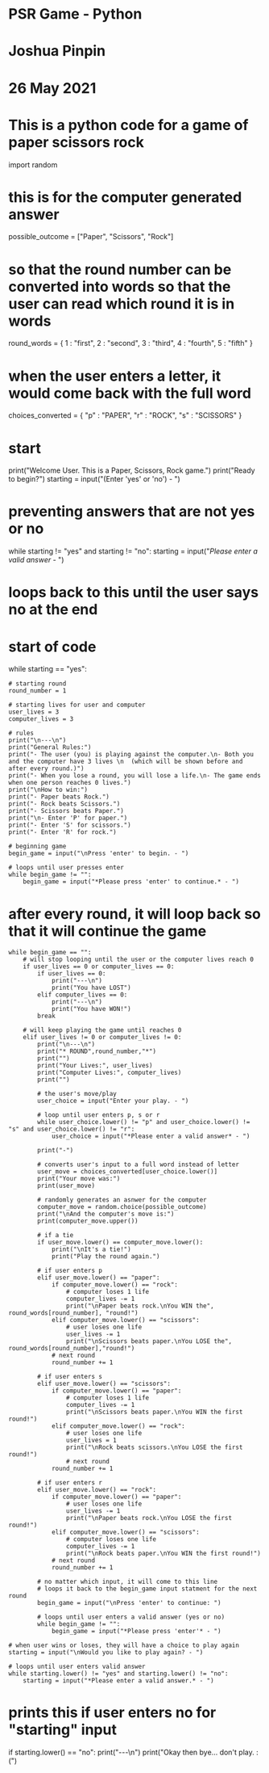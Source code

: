 # PSR Game - Python
# Joshua Pinpin
# 26 May 2021
# This is a python code for a game of paper scissors rock 

import random

# this is for the computer generated answer
possible_outcome = ["Paper", "Scissors", "Rock"]

# so that the round number can be converted into words so that the user can read which round it is in words
round_words = {
    1 : "first",
    2 : "second",
    3 : "third",
    4 : "fourth",
    5 : "fifth"
}

# when the user enters a letter, it would come back with  the full word 
choices_converted = {
    "p" : "PAPER",
    "r" : "ROCK",
    "s" : "SCISSORS"
}

# start
print("Welcome User. This is a Paper, Scissors, Rock game.")
print("Ready to begin?")
starting = input("(Enter 'yes' or 'no') - ")

# preventing answers that are not yes or no
while starting != "yes" and starting != "no":
    starting = input("*Please enter a valid answer* - ")

# loops back to this until the user says no at the end
# start of code
while starting == "yes":
    
    # starting round 
    round_number = 1

    # starting lives for user and computer
    user_lives = 3
    computer_lives = 3

    # rules
    print("\n---\n")
    print("General Rules:")
    print("- The user (you) is playing against the computer.\n- Both you and the computer have 3 lives \n  (which will be shown before and after every round.)")
    print("- When you lose a round, you will lose a life.\n- The game ends when one person reaches 0 lives.")
    print("\nHow to win:")
    print("- Paper beats Rock.")
    print("- Rock beats Scissors.")
    print("- Scissors beats Paper.")
    print("\n- Enter 'P' for paper.")
    print("- Enter 'S' for scissors.")
    print("- Enter 'R' for rock.")

    # beginning game 
    begin_game = input("\nPress 'enter' to begin. - ")

    # loops until user presses enter
    while begin_game != "":
        begin_game = input("*Please press 'enter' to continue.* - ")

   # after every round, it will loop back so that it will continue the game 
   
    while begin_game == "":
        # will stop looping until the user or the computer lives reach 0      
        if user_lives == 0 or computer_lives == 0:
            if user_lives == 0:
                print("---\n")
                print("You have LOST")
            elif computer_lives == 0:
                print("---\n")
                print("You have WON!")
            break

        # will keep playing the game until reaches 0       
        elif user_lives != 0 or computer_lives != 0:
            print("\n---\n")
            print("* ROUND",round_number,"*")
            print("")
            print("Your Lives:", user_lives)
            print("Computer Lives:", computer_lives)
            print("")

            # the user's move/play
            user_choice = input("Enter your play. - ")

            # loop until user enters p, s or r
            while user_choice.lower() != "p" and user_choice.lower() != "s" and user_choice.lower() != "r":
                user_choice = input("*Please enter a valid answer* - ")

            print("-")
            
            # converts user's input to a full word instead of letter
            user_move = choices_converted[user_choice.lower()]
            print("Your move was:")
            print(user_move)
            
            # randomly generates an asnwer for the computer 
            computer_move = random.choice(possible_outcome)
            print("\nAnd the computer's move is:")            
            print(computer_move.upper())

            # if a tie 
            if user_move.lower() == computer_move.lower():
                print("\nIt's a tie!")
                print("Play the round again.")

            # if user enters p    
            elif user_move.lower() == "paper":
                if computer_move.lower() == "rock": 
                    # computer loses 1 life
                    computer_lives -= 1
                    print("\nPaper beats rock.\nYou WIN the", round_words[round_number], "round!")
                elif computer_move.lower() == "scissors":
                    # user loses one life
                    user_lives -= 1
                    print("\nScissors beats paper.\nYou LOSE the", round_words[round_number],"round!")
                # next round      
                round_number += 1

            # if user enters s    
            elif user_move.lower() == "scissors":
                if computer_move.lower() == "paper":
                    # computer loses 1 life
                    computer_lives -= 1
                    print("\nScissors beats paper.\nYou WIN the first round!")
                elif computer_move.lower() == "rock":
                    # user loses one life
                    user_lives = 1
                    print("\nRock beats scissors.\nYou LOSE the first round!")
                    # next round
                round_number += 1

            # if user enters r     
            elif user_move.lower() == "rock":
                if computer_move.lower() == "paper":
                    # user loses one life
                    user_lives -= 1
                    print("\nPaper beats rock.\nYou LOSE the first round!")                    
                elif computer_move.lower() == "scissors":
                    # computer loses one life
                    computer_lives -= 1
                    print("\nRock beats paper.\nYou WIN the first round!")
                # next round    
                round_number += 1

            # no matter which input, it will come to this line
            # loops it back to the begin_game input statment for the next round    
            begin_game = input("\nPress 'enter' to continue: ")

            # loops until user enters a valid answer (yes or no)
            while begin_game != "":
                begin_game = input("*Please press 'enter'* - ")

    # when user wins or loses, they will have a choice to play again             
    starting = input("\nWould you like to play again? - ")

    # loops until user enters valid answer 
    while starting.lower() != "yes" and starting.lower() != "no":
        starting = input("*Please enter a valid answer.* - ")

# prints this if user enters no for "starting" input
if starting.lower() == "no":
    print("---\n")
    print("Okay then bye... don't play. :(")
